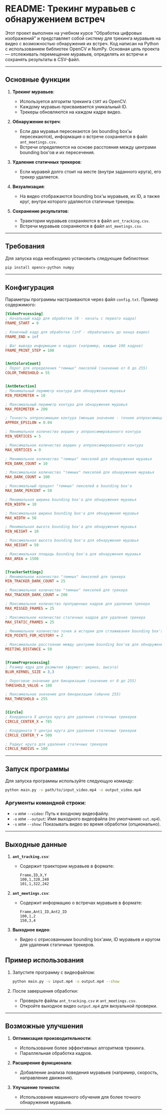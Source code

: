 # README: Трекинг муравьев с обнаружением встреч

Этот проект выполнен на учебном курсе "Обработка цифровых изображений" и представляет собой систему для трекинга муравьев на видео с возможностью обнаружения их встреч. Код написан на Python с использованием библиотек OpenCV и NumPy. Основная цель проекта — отслеживать перемещение муравьев, определять их встречи и сохранять результаты в CSV-файл.

---

## Основные функции

1. **Трекинг муравьев**:
   - Используется алгоритм трекинга `CSRT` из OpenCV.
   - Каждому муравью присваивается уникальный ID.
   - Трекеры обновляются на каждом кадре видео.

2. **Обнаружение встреч**:
   - Если два муравья пересекаются (их bounding box'ы пересекаются), информация о встрече сохраняется в файл `ant_meetings.csv`.
   - Встречи определяются на основе расстояния между центрами bounding box'ов и их пересечения.

3. **Удаление статичных трекеров**:
   - Если муравей долго стоит на месте (внутри заданного круга), его трекер удаляется.

4. **Визуализация**:
   - На видео отображаются bounding box'ы муравьев, их ID, а также круг, внутри которого удаляются статичные трекеры.

5. **Сохранение результатов**:
   - Траектории муравьев сохраняются в файл `ant_tracking.csv`.
   - Встречи муравьев сохраняются в файл `ant_meetings.csv`.

---

## Требования

Для запуска кода необходимо установить следующие библиотеки:

```bash
pip install opencv-python numpy
```

---

## Конфигурация

Параметры программы настраиваются через файл `config.txt`. Пример содержимого:

```ini
[VideoProcessing]
; Начальный кадр для обработки (0 - начать с первого кадра)
FRAME_START = 0

; Конечный кадр для обработки (inf - обрабатывать до конца видео)
FRAME_END = inf

; Шаг вывода информации о кадрах (например, каждые 100 кадров)
FRAME_PRINT_STEP = 100


[AntColorsCount]
; Порог для определения "темных" пикселей (значение от 0 до 255)
COLOR_THRESHOLD = 55


[AntDetection]
; Минимальный периметр контура для обнаружения муравья
MIN_PERIMETER = 10

; Максимальный периметр контура для обнаружения муравья
MAX_PERIMETER = 200

; Точность аппроксимации контура (меньше значение - точнее аппроксимация)
APPROX_EPSILON = 0.04

; Минимальное количество вершин у аппроксимированного контура
MIN_VERTICES = 5

; Максимальное количество вершин у аппроксимированного контура
MAX_VERTICES = 9

; Минимальное количество "темных" пикселей для обнаружения муравья
MIN_DARK_COUNT = 10

; Максимальное количество "темных" пикселей для обнаружения муравья
MAX_DARK_COUNT = 100

; Максимальный процент "темных" пикселей в bounding box'е
MAX_DARK_PERCENT = 50

; Минимальная ширина bounding box'а для обнаружения муравья
MIN_WIDTH = 10

; Максимальная ширина bounding box'а для обнаружения муравья
MAX_WIDTH = 50

; Минимальная высота bounding box'а для обнаружения муравья
MIN_HEIGHT = 10

; Максимальная высота bounding box'а для обнаружения муравья
MAX_HEIGHT = 50

; Максимальная площадь bounding box'а для обнаружения муравья
MAX_AREA = 1500


[TrackerSettings]
; Минимальное количество "темных" пикселей для трекера
MIN_TRACKER_DARK_COUNT = 25

; Максимальное количество "темных" пикселей для трекера
MAX_TRACKER_DARK_COUNT = 200

; Максимальное количество пропущенных кадров для удаления трекера
MAX_MISSED_FRAMES = 25

; Максимальное количество статичных кадров для удаления трекера
MAX_STATIC_FRAMES = 25

; Минимальное количество точек в истории для сглаживания bounding box'а
MIN_POINTS_FOR_HISTORY = 2

; Максимальное расстояние между центрами bounding box'ов для обнаружения встречи
MEETING_DISTANCE = 50


[FramePreprocessing]
; Размер ядра для размытия (формат: ширина, высота)
BLUR_KERNEL_SIZE = 3,3

; Пороговое значение для бинаризации (значение от 0 до 255)
THRESHOLD_VALUE = 100

; Максимальное значение для бинаризации (обычно 255)
MAX_THRESHOLD = 255


[Circle]
; Координата X центра круга для удаления статичных трекеров
CIRCLE_CENTER_X = 785

; Координата Y центра круга для удаления статичных трекеров
CIRCLE_CENTER_Y = 500

; Радиус круга для удаления статичных трекеров
CIRCLE_RADIUS = 180
```

---

## Запуск программы

Для запуска программы используйте следующую команду:

```bash
python main.py -v path/to/input_video.mp4 -o output_video.mp4
```

### Аргументы командной строки:

- `-v` или `--video`: Путь к входному видеофайлу.
- `-o` или `--output`: Имя выходного видеофайла (по умолчанию `out.mp4`).
- `-s` или `--show`: Показывать видео во время обработки (опционально).

---

## Выходные данные

1. **`ant_tracking.csv`**:
   - Содержит траектории муравьев в формате:
     ```
     Frame,ID,X,Y
     100,1,320,240
     101,1,322,242
     ```

2. **`ant_meetings.csv`**:
   - Содержит информацию о встречах муравьев в формате:
     ```
     Frame,Ant1_ID,Ant2_ID
     100,1,2
     150,3,4
     ```

3. **Выходное видео**:
   - Видео с отрисованными bounding box'ами, ID муравьев и кругом для удаления статичных трекеров.



## Пример использования

1. Запустите программу с видеофайлом:

   ```bash
   python main.py -v input.mp4 -o output.mp4 --show
   ```

2. После завершения обработки:
   - Проверьте файлы `ant_tracking.csv` и `ant_meetings.csv`.
   - Откройте выходное видео `output.mp4` для визуальной проверки.

---

## Возможные улучшения

1. **Оптимизация производительности**:
   - Использование более эффективных алгоритмов трекинга.
   - Параллельная обработка кадров.

2. **Расширение функционала**:
   - Добавление анализа поведения муравьев (например, скорость, направление движения).

3. **Улучшение точности**:
   - Использование машинного обучения для более точного обнаружения муравьев.

---
